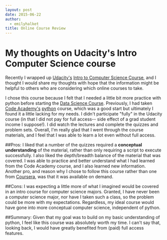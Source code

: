 ```yaml
---
layout: post
date: 2015-06-22
author: 
  - emilyhalket
title: Online Course Review
---
```


# My thoughts on Udacity's Intro Computer Science course

Recently I wrapped up [Udacity's](https://www.udacity.com/) 
[Intro to Computer Science Course](https://www.udacity.com/course/intro-to-computer-science--cs101), 
and I thought I would share my thoughts 
with hope that the information might be helpful to others who 
are considering which online courses to take.

I chose this course because I felt that I needed a little bit 
more practice with python before starting the [Data Science Course](https://www.udacity.com/course/intro-to-data-science--ud359).
Previously, I had taken [Code Academy's](www.codeacademy.com) [python](http://www.codecademy.com/en/tracks/python) course, 
which was a good start but ultimately I found it a little lacking for my needs.
I didn't participate "fully" in the Udacity course (in that I did not pay for full access-- side effect of a grad student income I suppose!). I did watch the lectures and complete the quizzes and problem sets.
Overall, I'm really glad that I went through the course materials, and I feel that I was able to learn a lot even without full access.

##Pros: 
I liked that a number of the quizzes required a **conceptual understanding** of the material, rather than only requiring a script to execute successfully.
I also liked the depth/breadth balance of the material that was covered. 
I was able to practice and better understand what I had learned from the Code Academy course, and I also learned new information.
Another pro, and reason why I chose to follow this course rather than one from [Coursera](https://www.coursera.org/), was that it was available on demand.

##Cons: 
I was expecting a little more of what I imagined would be covered in an intro course for computer science majors. Granted, 
I have never been a computer science major, nor have I taken such a class, so the problem could be more with my expectations. 
Regardless, my ideal course would have gone into more conceptual computer science, independent of python.

##Summary: 
Given that my goal was to build on my basic understanding of python, I feel like this course was absolutely worth my time. I can't say that, looking back, I would have greatly benefited from (paid) full access features. 

